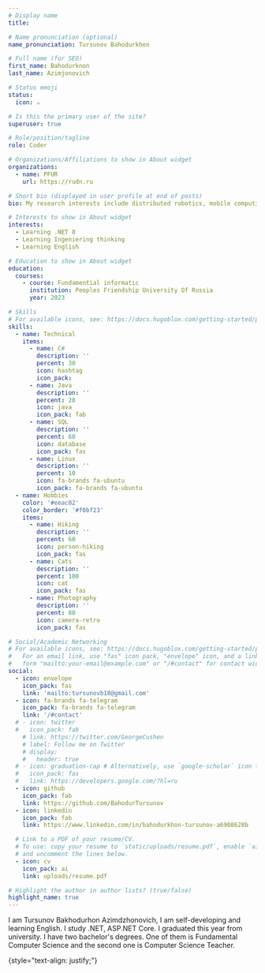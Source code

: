 ```yaml
---
# Display name
title: 

# Name pronunciation (optional)
name_pronunciation: Tursunov Bahodurkhon

# Full name (for SEO)
first_name: Bahodurknon
last_name: Azimjonovich

# Status emoji
status:
  icon: ☕️

# Is this the primary user of the site?
superuser: true

# Role/position/tagline
role: Coder

# Organizations/Affiliations to show in About widget
organizations:
  - name: PFUR
    url: https://rudn.ru

# Short bio (displayed in user profile at end of posts)
bio: My research interests include distributed robotics, mobile computing and programmable matter.

# Interests to show in About widget
interests:
  - Learning .NET 8
  - Learning Ingeniering thinking
  - Learning English 

# Education to show in About widget
education:
  courses:
    - course: Fundamential informatic
      institution: Peoples Friendship University Of Russia
      year: 2023

# Skills
# For available icons, see: https://docs.hugoblox.com/getting-started/page-builder/#icons
skills:
  - name: Technical
    items:
      - name: C#
        description: ''
        percent: 30
        icon: hashtag
        icon_pack: 
      - name: Java
        description: ''
        percent: 20
        icon: java
        icon_pack: fab
      - name: SQL
        description: ''
        percent: 60
        icon: database
        icon_pack: fas
      - name: Linux
        description: ''
        percent: 10
        icon: fa-brands fa-ubuntu
        icon_pack: fa-brands fa-ubuntu
  - name: Hobbies
    color: '#eeac02'
    color_border: '#f0bf23'
    items:
      - name: Hiking
        description: ''
        percent: 60
        icon: person-hiking
        icon_pack: fas
      - name: Cats
        description: ''
        percent: 100
        icon: cat
        icon_pack: fas
      - name: Photography
        description: ''
        percent: 80
        icon: camera-retro
        icon_pack: fas

# Social/Academic Networking
# For available icons, see: https://docs.hugoblox.com/getting-started/page-builder/#icons
#   For an email link, use "fas" icon pack, "envelope" icon, and a link in the
#   form "mailto:your-email@example.com" or "/#contact" for contact widget.
social:
  - icon: envelope
    icon_pack: fas
    link: 'mailto:tursunovb18@gmail.com'
  - icon: fa-brands fa-telegram
    icon_pack: fa-brands fa-telegram
    link: '/#contact'
  # - icon: twitter
  #   icon_pack: fab
    # link: https://twitter.com/GeorgeCushen
    # label: Follow me on Twitter
    # display:
    #   header: true
  # - icon: graduation-cap # Alternatively, use `google-scholar` icon from `ai` icon pack
  #   icon_pack: fas
  #   link: https://developers.google.com/?hl=ru
  - icon: github
    icon_pack: fab
    link: https://github.com/BahodurTursunov
  - icon: linkedin
    icon_pack: fab
    link: https://www.linkedin.com/in/bahodurkhon-tursunov-a6908628b

  # Link to a PDF of your resume/CV.
  # To use: copy your resume to `static/uploads/resume.pdf`, enable `ai` icons in `params.yaml`,
  # and uncomment the lines below.
  - icon: cv
    icon_pack: ai
    link: uploads/resume.pdf

# Highlight the author in author lists? (true/false)
highlight_name: true
---
```


I am Tursunov Bakhodurhon Azimdzhonovich, I am self-developing and learning English. I study .NET, ASP.NET Core. I graduated this year from university. I have two bachelor's degrees. One of them is Fundamental Computer Science and the second one is Computer Science Teacher.
<!-- Chien Shiung Wu is a professor of artificial intelligence at the Stanford AI Lab. Her research interests include distributed robotics, mobile computing and programmable matter. She leads the Robotic Neurobiology group, which develops self-reconfiguring robots, systems of self-organizing robots, and mobile sensor networks. -->
{style="text-align: justify;"}
